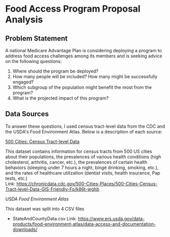 # Food Access Program Proposal Analysis

## Problem Statement

A national Medicare Advantage Plan is considering deploying a program to address food access challenges among its members and is seeking advice on the following questions: 

1) Where should the program be deployed?
2) How many people will be included? How many might be successfully engaged?
3) Which subgroup of the population might benefit the most from the program?
4) What is the projected impact of this program?

## Data Sources 
To answer these questions, I used census tract-level data from the CDC and the USDA's Food Environment Atlas. Below is a description of each source: 

<u>500 Cities: Census Tract-level Data</u>

This dataset contains information for census tracts from 500 US cities about their populations, the prevalences of various health conditions (high cholesterol, arthritis, cancer, etc.), the prevalences of certain health behaviors (sleeping under 7 hours a night, binge drinking, smoking, etc.), and the rates of healthcare utilization (dentist visits, health insurance, Pap tests, etc.)  
Link: https://chronicdata.cdc.gov/500-Cities-Places/500-Cities-Census-Tract-level-Data-GIS-Friendly-Fo/k86t-wghb

_USDA Food Environment Atlas_

This dataset was split into 4 CSV files  
* StateAndCountyData.csv
Link: https://www.ers.usda.gov/data-products/food-environment-atlas/data-access-and-documentation-downloads/
